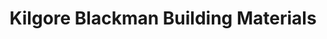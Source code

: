 ---
title: "Kilgore Blackman Building Materials"
url: /salem/kilgore-blackman-building-materials/
shop: Eisenwaren
---